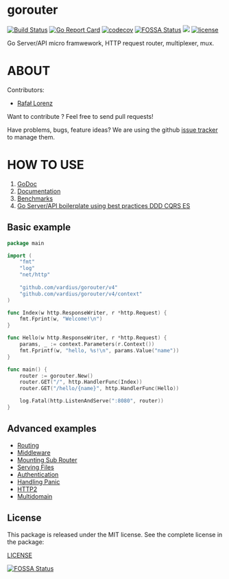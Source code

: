 gorouter
================
[![Build Status](https://travis-ci.org/vardius/gorouter.svg?branch=master)](https://travis-ci.org/vardius/gorouter)
[![Go Report Card](https://goreportcard.com/badge/github.com/vardius/gorouter)](https://goreportcard.com/report/github.com/vardius/gorouter)
[![codecov](https://codecov.io/gh/vardius/gorouter/branch/master/graph/badge.svg)](https://codecov.io/gh/vardius/gorouter)
[![FOSSA Status](https://app.fossa.io/api/projects/git%2Bgithub.com%2Fvardius%2Fgorouter.svg?type=shield)](https://app.fossa.io/projects/git%2Bgithub.com%2Fvardius%2Fgorouter?ref=badge_shield)
[![](https://godoc.org/github.com/vardius/gorouter?status.svg)](http://godoc.org/github.com/vardius/gorouter)
[![license](https://img.shields.io/github/license/mashape/apistatus.svg)](https://github.com/vardius/gorouter/blob/master/LICENSE.md)

Go Server/API micro framwework, HTTP request router, multiplexer, mux.

ABOUT
==================================================
Contributors:

* [Rafał Lorenz](http://rafallorenz.com)

Want to contribute ? Feel free to send pull requests!

Have problems, bugs, feature ideas?
We are using the github [issue tracker](https://github.com/vardius/gorouter/issues) to manage them.

HOW TO USE
==================================================

1. [GoDoc](http://godoc.org/github.com/vardius/gorouter)
2. [Documentation](https://github.com/vardius/gorouter/wiki)
3. [Benchmarks](https://github.com/vardius/gorouter/wiki/Benchmarks)
4. [Go Server/API boilerplate using best practices DDD CQRS ES](https://github.com/vardius/go-api-boilerplate)

## Basic example
```go
package main

import (
    "fmt"
    "log"
    "net/http"
	
    "github.com/vardius/gorouter/v4"
    "github.com/vardius/gorouter/v4/context"
)

func Index(w http.ResponseWriter, r *http.Request) {
    fmt.Fprint(w, "Welcome!\n")
}

func Hello(w http.ResponseWriter, r *http.Request) {
    params, _ := context.Parameters(r.Context())
    fmt.Fprintf(w, "hello, %s!\n", params.Value("name"))
}

func main() {
    router := gorouter.New()
    router.GET("/", http.HandlerFunc(Index))
    router.GET("/hello/{name}", http.HandlerFunc(Hello))

    log.Fatal(http.ListenAndServe(":8080", router))
}
```

## Advanced examples
- [Routing](https://github.com/vardius/gorouter/wiki/Routing)
- [Middleware](https://github.com/vardius/gorouter/wiki/Middleware)
- [Mounting Sub Router](https://github.com/vardius/gorouter/wiki/Mounting-Sub-Router)
- [Serving Files](https://github.com/vardius/gorouter/wiki/Serving-Files)
- [Authentication](https://github.com/vardius/gorouter/wiki/Authentication)
- [Handling Panic](https://github.com/vardius/gorouter/wiki/Handling-Panic)
- [HTTP2](https://github.com/vardius/gorouter/wiki/HTTP2)
- [Multidomain](https://github.com/vardius/gorouter/wiki/Multidomain)

License
-------

This package is released under the MIT license. See the complete license in the package:

[LICENSE](LICENSE.md)

[![FOSSA Status](https://app.fossa.io/api/projects/git%2Bgithub.com%2Fvardius%2Fgorouter.svg?type=large)](https://app.fossa.io/projects/git%2Bgithub.com%2Fvardius%2Fgorouter?ref=badge_large)
